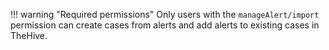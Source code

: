 !!! warning "Required permissions"
    Only users with the `manageAlert/import` permission can create cases from alerts and add alerts to existing cases in TheHive.